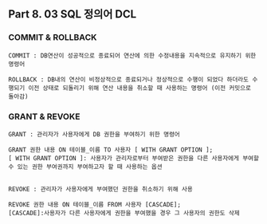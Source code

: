 ## Part 8. 03 SQL 정의어 DCL

### COMMIT & ROLLBACK
    COMMIT : DB연산이 성공적으로 종료되어 연산에 의한 수정내용을 지속적으로 유지하기 위한 명령어

    ROLLBACK : DB내의 연산이 비정상적으로 종료되거나 정상적으로 수행이 되었다 하더라도 수행되기 이전 상태로 되돌리기 위해 연산 내용을 취소할 때 사용하는 명령어 (이전 커밋으로 돌아감)

### GRANT & REVOKE
    GRANT : 관리자가 사용자에게 DB 권한을 부여하기 위한 명령어
    
    GRANT 권한 내용 ON 테이블_이름 TO 사용자 [ WITH GRANT OPTION ];
    [ WITH GRANT OPTION ]: 사용자가 관리자로부터 부여받은 권한을 다른 사용자에게 부여할 수 있는 권한 부여권까지 부여하고자 할 때 사용하는 옵션


    REVOKE : 관리자가 사용자에게 부여했던 권한을 취소하기 위해 사용

    REVOKE 권한 내용 ON 테이블_이름 FROM 사용자 [CASCADE];
    [CASCADE]:사용자가 다른 사용자에게 권한을 부여했을 경우 그 사용자의 권한도 삭제